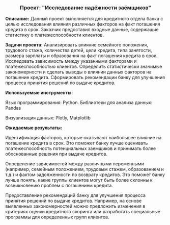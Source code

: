 


<h3 align="center">Проект: "Исследование надёжности заёмщиков"</h3>

 **Описание:**
Данный проект выполняется для кредитного отдела банка с целью исследования влияния различных факторов на факт погашения кредита в срок. Заказчик предоставил входные данные, содержащие статистику о платежеспособности клиентов.

**Задачи проекта:**
 Анализировать влияние семейного положения, трудового стажа, количества детей, цели кредита, типа занятости, размера зарплаты и образования на факт погашения кредита в срок.
 Исследовать зависимость между указанными факторами и платежеспособностью клиентов.
 Определить статистически значимые закономерности и сделать выводы о влиянии данных факторов на погашение кредита.
 Сформировать рекомендации банку для улучшения процесса принятия решений по выдаче кредитов.
  
**Используемые инструменты:**

  Язык программирования: Python.
  Библиотеки для анализа данных: Pandas
  
  Визуализация данных: Plotly, Matplotlib
  
**Ожидаемые результаты:**

 Идентификация факторов, которые оказывают наибольшее влияние на погашение кредита в срок. Это поможет банку лучше оценивать платежеспособность потенциальных заемщиков и принимать более обоснованные решения при выдаче кредитов.

 Определение зависимостей между различными переменными (например, семейным положением, трудовым стажем, образованием и т.д.) и фактом задолженности по возврату кредитов. Это поможет банку лучше понять, какие группы клиентов могут быть более склонны к возникновению проблем с погашением кредита.

 Предоставление рекомендаций банку для улучшения процесса принятия решений по выдаче кредитов. Например, на основе выявленных закономерностей можно предложить изменения в критериях оценки кредитного скоринга или разработать специальные программы для определенных групп клиентов.

